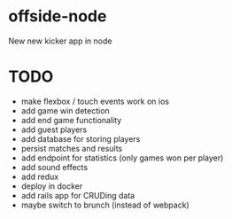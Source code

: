 # offside-node

New new kicker app in node

# TODO

- make flexbox / touch events work on ios
- add game win detection
- add end game functionality
- add guest players
- add database for storing players
- persist matches and results
- add endpoint for statistics (only games won per player)
- add sound effects
- add redux
- deploy in docker
- add rails app for CRUDing data
- maybe switch to brunch (instead of webpack)

